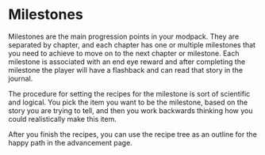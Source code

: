 # Milestones

Milestones are the main progression points in your modpack. They are separated by chapter, and each chapter has one or multiple milestones that you need to achieve to move on to the next chapter or milestone. Each milestone is associated with an end eye reward and after completing the milestone the player will have a flashback and can read that story in the journal.

The procedure for setting the recipes for the milestone is sort of scientific and logical. You pick the item you want to be the milestone, based on the story you are trying to tell, and then you work backwards thinking how you could realistically make this item.

After you finish the recipes, you can use the recipe tree as an outline for the happy path in the advancement page.
